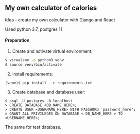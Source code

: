 ## My own calculator of calories
Idea - create my own calculator with Django and React

Used python 3.7, postgres 11

#### Preparation

1. Create and activate virtual environment:

```sh 
$ virualenv -p python3 venv
$ source venv/bin/activate
```

2. Install requirements:
```
(venv)$ pip install  -r requirements.txt
```

3. Create database and database user:

```
$ psql -U postgres -h localhost
> CREATE DATABASE <DB_NAME_HERE>;
> CREATE USER <USERNAME_HERE> WITH PASSWORD 'password_here';
> GRANT ALL PRIVILEGES ON DATABASE < DB_NAME_HERE > TO <USERNAME_HERE>;

```

The same for test database.